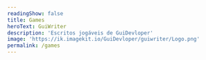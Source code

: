 ```yaml
---
readingShow: false
title: Games
heroText: GuiWriter
description: 'Escritos jogáveis de GuiDevloper'
image: 'https://ik.imagekit.io/GuiDevloper/guiwriter/Logo.png'
permalink: /games
---
```

